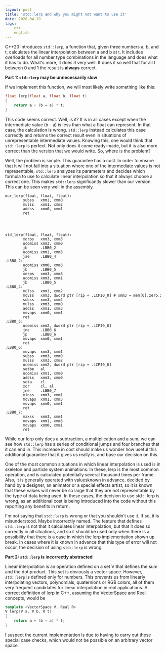 ```yaml
---
layout: post
title: 'std::lerp and why you might not want to use it'
date: 2020-04-19
tags:
    c++
	english
---
```

C++20 introduces `std::lerp`, a function that, given three numbers a, b, and t, calculates the linear interpolation between a and b at t. It includes overloads for all number type combinations in the language and does what it has to do. What's more, it does it very well. It does it so well that for all t between 0 and 1 the result is **always** correct.

**Part 1: `std::lerp` may be unnecessarily slow**

If we implement this function, we will most likely write something like this:

```cpp
float lerp(float a, float b, float t)
{
	return a + (b – a) * t;
}
```

This code seems correct. Well, is it? It is in all cases except when the intermediate value (b - a) is less than what a float can represent. In that case, the calculation is wrong. `std::lerp` instead calculates this case correctly and returns the correct result even in situations of unrepresentable intermediate values. Knowing this, one would think that `std::lerp` is perfect. Not only does it come ready-made, but it is also more correct than the version that we would write. So, where is the problem?

Well, the problem is simple. This guarantee has a cost. In order to ensure that it will not fall into a situation where one of the intermediate values ​​is not representable, `std::lerp` analyzes its parameters and decides which formula to use to calculate linear interpolation so that it always choose a correct one. This makes `std::lerp` significantly slower than our version. This can be seen very well in the assembly.

```
our_lerp(float, float, float):
        subss   xmm1, xmm0
        mulss   xmm1, xmm2
        addss   xmm0, xmm1
        ret




std_lerp(float, float, float):
        xorps   xmm3, xmm3
        ucomiss xmm3, xmm0
        jb      .LBB0_2
        ucomiss xmm1, xmm3
        jae     .LBB0_4
.LBB0_2:
        ucomiss xmm0, xmm3
        jb      .LBB0_5
        xorps   xmm3, xmm3
        ucomiss xmm3, xmm1
        jb      .LBB0_5
.LBB0_4:
        mulss   xmm1, xmm2
        movss   xmm3, dword ptr [rip + .LCPI0_0] # xmm3 = mem[0],zero,zero,zero
        subss   xmm3, xmm2
        mulss   xmm3, xmm0
        addss   xmm1, xmm3
        movaps  xmm0, xmm1
        ret
.LBB0_5:
        ucomiss xmm2, dword ptr [rip + .LCPI0_0]
        jne     .LBB0_6
        jp      .LBB0_6
        movaps  xmm0, xmm1
        ret
.LBB0_6:
        movaps  xmm3, xmm1
        subss   xmm3, xmm0
        mulss   xmm3, xmm2
        ucomiss xmm2, dword ptr [rip + .LCPI0_0]
        setbe   al
        ucomiss xmm1, xmm0
        addss   xmm3, xmm0
        seta    cl
        xor     cl, al
        jne     .LBB0_7
        minss   xmm3, xmm1
        movaps  xmm1, xmm3
        movaps  xmm0, xmm1
        ret
.LBB0_7:
        maxss   xmm3, xmm1
        movaps  xmm1, xmm3
        movaps  xmm0, xmm1
        ret
```

While our lerp only does a subtraction, a multiplication and a sum, we can see how `std::lerp` has a series of conditional jumps and four branches that it can end in. This increase in cost should make us wonder how useful this additional guarantee that it gives us really is, and base our decision on this.

One of the most common situations in which linear interpolation is used is in skeleton and particle system animations. In these, lerp is the most common operation, and is calculated potentially several thousand times per frame. Also, it is generally operated with values ​​known in advance, decided by hand by a designer, an animator or a special effects artist, so it is known that these values ​​will never be so large that they are not representable by the type of data being used. In these cases, the decision to use std :: lerp is wrong, as an additional cost is being introduced into the code without this reporting any benefits in return.

I'm not saying that `std::lerp` is wrong or that you shouldn't use it. If so, it is misunderstood. Maybe incorrectly named. The feature that defines `std::lerp` is not that it calculates linear interpolation, but that it does so correctly in all situations, and so it should be used only when there is a possibility that there is a case in which the lerp implementation shown up break. In cases where it is known in advance that this type of error will not occur, the decision of using `std::lerp` is wrong.

**Part 2: `std::lerp` is incorrectly abstracted**

Linear interpolation is an operation defined on a set V that defines the sum and the dot product. This set is obviously a vector space. However, `std::lerp` is defined only for numbers. This prevents us from linearly interpolating vectors, polynomials, quaternions or RGB colors, all of them very frequent candidates for linear interpolation in real applications. A correct definition of lerp in C++, assuming the VectorSpace and Real concepts, would be

```cpp
template <VectorSpace V, Real R>
V lerp(V a, V b, R t)
{
	return a + (b – a) * t;
}
```

I suspect the current implementation is due to having to carry out these special case checks, which would not be possible on an arbitrary vector space.